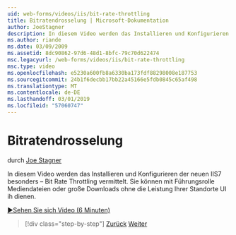 ```yaml
---
uid: web-forms/videos/iis/bit-rate-throttling
title: Bitratendrosselung | Microsoft-Dokumentation
author: JoeStagner
description: In diesem Video werden das Installieren und Konfigurieren der neuen IIS7 besonders – Bit Rate Throttling vermittelt. Sie können mit Führungsrolle Mediendateien oder große Downloads Withou dienen...
ms.author: riande
ms.date: 03/09/2009
ms.assetid: 8dc90862-97d6-48d1-8bfc-79c70d622474
msc.legacyurl: /web-forms/videos/iis/bit-rate-throttling
msc.type: video
ms.openlocfilehash: e5230a600fb8a6330ba173fdf88298008e187753
ms.sourcegitcommit: 24b1f6decbb17bb22a45166e5fdb0845c65af498
ms.translationtype: MT
ms.contentlocale: de-DE
ms.lasthandoff: 03/01/2019
ms.locfileid: "57060747"
---
```

<a name="bit-rate-throttling"></a>Bitratendrosselung
====================
durch [Joe Stagner](https://github.com/JoeStagner)

In diesem Video werden das Installieren und Konfigurieren der neuen IIS7 besonders – Bit Rate Throttling vermittelt. Sie können mit Führungsrolle Mediendateien oder große Downloads ohne die Leistung Ihrer Standorte UI ih dienen.

[&#9654;Sehen Sie sich Video (6 Minuten)](https://channel9.msdn.com/Blogs/ASP-NET-Site-Videos/bit-rate-throttling)

> [!div class="step-by-step"]
> [Zurück](installing-ftp7.md)
> [Weiter](iis7-playlists.md)
